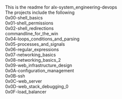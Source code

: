 This is the readme for alx-system_engineering-devops  
The projects include the following  
0x00-shell_basics  
0x01-shell_permissions  
0x02-shell_redirections  
commandline_for_the_win  
0x04-loops_conditions_and_parsing  
0x05-processes_and_signals  
0x06-regular_expressions  
0x07-networking_basics  
0x08-networking_basics_2  
0x09-web_infrastructure_design  
0x0A-configuration_management  
0x0B-ssh  
0x0C-web_server  
0x0D-web_stack_debugging_0  
0x0F-load_balancer  
